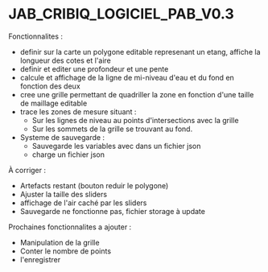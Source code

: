 # JAB_CRIBIQ_LOGICIEL_PAB_V0.3

Fonctionnalites : 
  - definir sur la carte un polygone editable represenant un etang, affiche la longueur des cotes et l'aire
  - definir et editer une profondeur et une pente
  - calcule et affichage de la ligne de mi-niveau d'eau et du fond en fonction des deux
  - cree une grille permettant de quadriller la zone en fonction d'une taille de maillage editable
  -  trace les zones de mesure situant :
      - Sur les lignes de niveau au points d'intersections avec la grille
      - Sur les sommets de la grille se trouvant au fond.
  - Systeme de sauvegarde :
      - Sauvegarde les variables avec dans un fichier json
      - charge un fichier json

À corriger : 
  - Artefacts restant (bouton reduir le polygone)
  - Ajuster la taille des sliders
  - affichage de l'air caché par les sliders
  - Sauvegarde ne fonctionne pas, fichier storage à update

Prochaines fonctionnalites a ajouter : 
  - Manipulation de la grille
  - Conter le nombre de points
  - l'enregistrer
